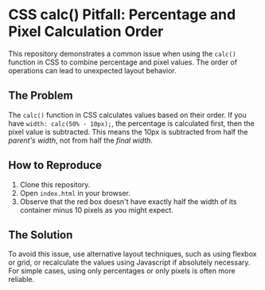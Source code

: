 # CSS calc() Pitfall: Percentage and Pixel Calculation Order

This repository demonstrates a common issue when using the `calc()` function in CSS to combine percentage and pixel values.  The order of operations can lead to unexpected layout behavior.

## The Problem

The `calc()` function in CSS calculates values based on their order. If you have `width: calc(50% - 10px);`, the percentage is calculated first, then the pixel value is subtracted. This means the 10px is subtracted from half the *parent's width*, not from half the *final width*.

## How to Reproduce

1. Clone this repository.
2. Open `index.html` in your browser.
3. Observe that the red box doesn't have exactly half the width of its container minus 10 pixels as you might expect. 

## The Solution

To avoid this issue, use alternative layout techniques, such as using flexbox or grid, or recalculate the values using Javascript if absolutely necessary. For simple cases, using only percentages or only pixels is often more reliable.